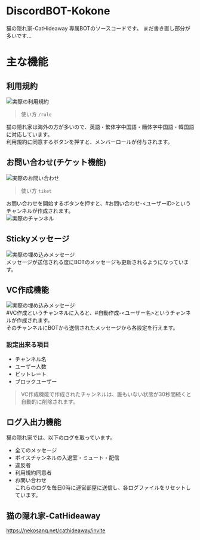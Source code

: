 # DiscordBOT-Kokone
猫の隠れ家-CatHideaway 専属BOTのソースコードです。
まだ書き直し部分が多いです...
# 主な機能
## 利用規約
![実際の利用規約](https://cdn.discordapp.com/attachments/954745154407911454/1195257604247650395/image.png?ex=65b35563&is=65a0e063&hm=c3d20f00da510ceb480d6c261c58f274826a0fc49b53d34846112a6891283216&)<br>
> 使い方 `/rule`

猫の隠れ家は海外の方が多いので、英語・繁体字中国語・簡体字中国語・韓国語に対応しています。<br>
利用規約に同意するボタンを押すと、メンバーロールが付与されます。<br>
## お問い合わせ(チケット機能)
![実際のお問い合わせ](https://cdn.discordapp.com/attachments/954745154407911454/1195258917563940984/image.png?ex=65b3569c&is=65a0e19c&hm=9d2541884ca901c7bb76390a1a32622dcce6178748b2b0b6efb702b0c9eb2393&)<br>
> 使い方 `tiket`

お問い合わせを開始するボタンを押すと、#お問い合わせ-<ユーザーiD>というチャンネルが作成されます。<br>
![実際のチャンネル](https://cdn.discordapp.com/attachments/954745154407911454/1195259461007314996/image.png?ex=65b3571e&is=65a0e21e&hm=fe849e78c100f80e8118a29b2baa1dcca87e8957bbdac4f46da4f2b2e5662f08&)<br>
## Stickyメッセージ
![実際の埋め込みメッセージ](https://cdn.discordapp.com/attachments/954745154407911454/1195260189855731832/image.png?ex=65b357cc&is=65a0e2cc&hm=6c241a9fb6a7bc6541ad1ce267dada5ab5baf650535d1aed91d0c850868179b7&)<br>
メッセージが送信される度にBOTのメッセージも更新されるようになっています。<br>
## VC作成機能
![実際の埋め込みメッセージ](https://cdn.discordapp.com/attachments/954745154407911454/1195260835212296244/image.png?ex=65b35865&is=65a0e365&hm=c73f3897a40a09c28b3fa49f096aeb9ff8816b851b9441eb99e67048e85fa819&)<br>
#VC作成というチャンネルに入ると、#自動作成-<ユーザー名>というチャンネルが作成されます。<br>
そのチャンネルにBOTから送信されたメッセージから各設定を行えます。<br>
### 設定出来る項目
- チャンネル名
- ユーザー人数
- ビットレート
- ブロックユーザー
> VC作成機能で作成されたチャンネルは、誰もいない状態が30秒間続くと自動的に削除されます。<br>

## ログ入出力機能
猫の隠れ家では、以下のログを取っています。
- 全てのメッセージ
- ボイスチャンネルの入退室・ミュート・配信
- 違反者
- 利用規約同意者
- お問い合わせ<br>
これらのログを毎日0時に運営部屋に送信し、各ログファイルをリセットしています。
## 猫の隠れ家-CatHideaway
https://nekosanq.net/cathideaway/invite
